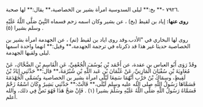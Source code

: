 ٧٩٢٦ -** بخ:** ليلى السدوسية امرأة بشير بن الخصاصية،** يقال:** لها صحبة.

**روى عنها:** إياد بن لقيط (بخ) ، عن بشير وكان اسمه زحم فسماه النَّبِيّ صَلَّى اللَّهُ عَلَيْهِ وسلم بشيرا (٥) .

روى لها البخاري في "الأدب.وقد روى اياد بن لقيط (تم) ، عن الجهدمة امرأة بشير بن الخصاصية حديثا غير هذا قد ذكرناه في ترجمة الجهدمة،** وقيل:** انهما واحدة اسمها ليلى ولقبها الجهدمة.

وقَدْ رَوَى أَبُو العباس بن عقدة، عن أَحْمَد بْنِ يُوسُفَ الْجُعْفِيِّ، عَنِ الْقَاسِمِ بْنِ الضَّحَّاكِ، عَنْ مُعَاوِيَةَ بْنِ سُفْيَانَ الْمَازِنِيِّ، عَنْ عُثْمَانَ بْنِ عَبد اللَّهِ بْنِ شُبْرُمَةَ،** قال:** حَدَّثَنِي إِيَادُ بْنُ لَقِيطٍ، وسِمَاكُ بْنُ حَرْبٍ أَنَّهُمَا سَمِعَا لَيْلَى امرأة بشير بن الخصاصية وتُسَمَّى الْجَهْدَمَةَ فَسَمَّاهَا رَسُولُ اللَّهِ صلى الله عليه وسلم لَيْلَى،** قَالَتْ:** حَدَّثَنِي بَشِيرٌ وكَانَ اسْمُهُ زَحْمٌ فَسَمَّاهُ رَسُولُ اللَّهِ صَلَّى اللَّهُ عَلَيْهِ وسَلَّمَ بشيرا (١) . فَإِنْ صَحَّ هَذَا فَهُوَ نَصٌّ فِي ذلك، والله أعلم.